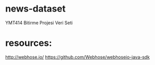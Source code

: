 # news-dataset
YMT414 Bitirme Projesi Veri Seti

# resources:
http://webhose.io/
https://github.com/Webhose/webhoseio-java-sdk

